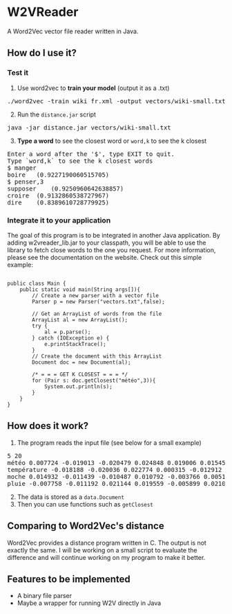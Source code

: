 # W2VReader
A Word2Vec vector file reader written in Java.

## How do I use it?

### Test it
1. Use word2vec to **train your model** (output it as a .txt)
<pre>./word2vec -train wiki_fr.xml -output vectors/wiki-small.txt -size 50 -window 3 -binary 0 -min-count 10</pre>
2. Run the `distance.jar` script
<pre>java -jar distance.jar vectors/wiki-small.txt</pre>
3. **Type a word** to see the closest word or `word,k` to see the k closest
<pre>Enter a word after the '$', type EXIT to quit.
Type `word,k` to see the k closest words
$ manger
boire	(0.9227190060515705)
$ penser,3
supposer	(0.9250960642638857)
croire	(0.9132860538727967)
dire	(0.8389610728779925)
</pre>

### Integrate it to your application

The goal of this program is to be integrated in another Java application.
By adding w2vreader_lib.jar to your classpath, you will be able to use the library to fetch close words to the one you request.
For more information, please see the documentation on the website.
Check out this simple example:

<pre><code>
public class Main {
	public static void main(String args[]){
		// Create a new parser with a vector file
		Parser p = new Parser("vectors.txt",false);
		
		// Get an ArrayList of words from the file
		ArrayList<Word> al = new ArrayList<Word>();
		try {
			al = p.parse();
		} catch (IOException e) {	
			e.printStackTrace();
		}
		// Create the document with this ArrayList
		Document doc = new Document(al);
		
		/* = = = GET K CLOSEST = = = */
		for (Pair<String, Double> s: doc.getClosest("météo",3)){
			System.out.println(s);
		}
	}
}
</code></pre>

## How does it work?

1. The program reads the input file (see below for a small example)
<pre>
5 20
météo 0.007724 -0.019013 -0.020479 0.024848 0.019006 0.015450 -0.003020 0.020078 -0.002475 0.003674 -0.000746 -0.014916 0.006561 -0.006687 -0.019127 0.023771 0.021896 -0.005476 -0.001131 0.002546
température -0.018188 -0.020036 0.022774 0.000315 -0.012912 -0.015211 -0.015382 0.008485 0.001007 0.006655 -0.021068 -0.019039 -0.000650 0.005718 0.012749 -0.015850 0.020398 0.004635 0.005598 -0.003042
moche 0.014932 -0.011439 -0.010487 0.010792 -0.003766 0.005154 0.009023 -0.020443 -0.009915 0.014568 0.021159 0.019660 -0.015234 -0.010538 -0.004546 0.010007 -0.018942 0.014989 0.013939 -0.007995
pluie -0.007758 -0.011192 0.021144 0.019559 -0.005899 0.021075 0.024101 0.009077 0.024915 -0.015556 -0.007658 -0.010537 -0.014536 0.014074 0.007896 0.002125 -0.010968 0.007619 0.015297 0.000968
</pre>
2. The data is stored as a `data.Document`
3. Then you can use functions such as `getClosest`

## Comparing to Word2Vec's distance

Word2Vec provides a distance program written in C.
The output is not exactly the same. I will be working on a small script to evaluate the difference and will continue working on my program to make it better.


## Features to be implemented

- A binary file parser
- Maybe a wrapper for running W2V directly in Java
